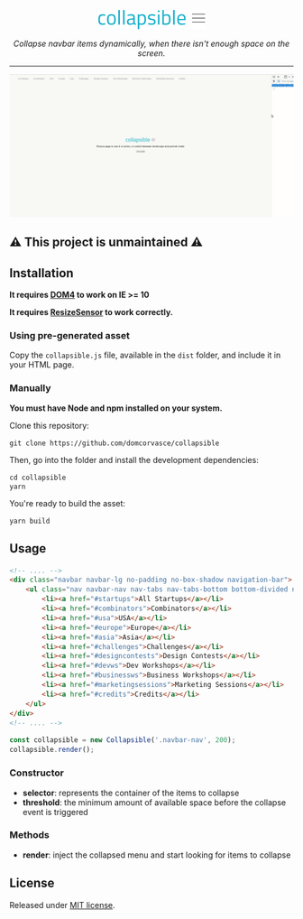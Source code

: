 <p align="center">
    <img src="./logo.png" aria-label="collapsible">
</p>

<p align="center">
    <em>Collapse navbar items dynamically, when there isn't enough space on the screen.</em>
</p>

<hr />

<img src="./demo.gif" aria-hidden="true">

## ⚠️ This project is unmaintained ⚠️

## Installation

**It requires [DOM4](https://github.com/WebReflection/dom4#dom4) to work on IE >= 10**

**It requires [ResizeSensor](https://cdn.jsdelivr.net/npm/resize-sensor@0.0.6/ResizeSensor.min.js) to work correctly.**

### Using pre-generated asset

Copy the `collapsible.js` file, available in the `dist` folder, and include it
in your HTML page.

### Manually

**You must have Node and npm installed on your system.**

Clone this repository:

```shell
git clone https://github.com/domcorvasce/collapsible
```

Then, go into the folder and install the development dependencies:

```shell
cd collapsible
yarn
```

You're ready to build the asset:

```shell
yarn build
```

## Usage

```html
<!-- .... -->
<div class="navbar navbar-lg no-padding no-box-shadow navigation-bar">
    <ul class="nav navbar-nav nav-tabs nav-tabs-bottom bottom-divided no-margin">
        <li><a href="#startups">All Startups</a></li>
        <li><a href="#combinators">Combinators</a></li>
        <li><a href="#usa">USA</a></li>
        <li><a href="#europe">Europe</a></li>
        <li><a href="#asia">Asia</a></li>
        <li><a href="#challenges">Challenges</a></li>
        <li><a href="#designcontests">Design Contests</a></li>
        <li><a href="#devws">Dev Workshops</a></li>
        <li><a href="#businessws">Business Workshops</a></li>
        <li><a href="#marketingsessions">Marketing Sessions</a></li>
        <li><a href="#credits">Credits</a></li>
    </ul>
</div>
<!-- .... -->
```

```js
const collapsible = new Collapsible('.navbar-nav', 200);
collapsible.render();
```

### Constructor

- **selector**: represents the container of the items to collapse
- **threshold**: the minimum amount of available space before the collapse event is triggered

### Methods

- **render**: inject the collapsed menu and start looking for items to collapse

## License

Released under [MIT license](LICENSE).

